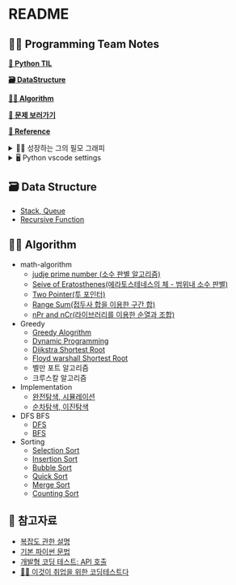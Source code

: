 # README

## 👨‍💻 Programming Team Notes

[**📔 Python TIL**](https://github.com/dongwoodev/Programming-Team-Notes/wiki)

[**🗃️ DataStructure**](https://github.com/dongwoodev/Programming-Team-Notes#%EF%B8%8F-data-structure)

[**👨‍💻 Algorithm**](https://github.com/dongwoodev/Programming-Team-Notes#-algorithm-1)

[**📄 문제 보러가기**](https://github.com/dongwoodev/Programming-Team-Notes/issues)

[**📌 Reference**](https://github.com/dongwoodev/Programming-Team-Notes#-%EC%B0%B8%EA%B3%A0%EC%9E%90%EB%A3%8C)

<details>

<summary>👨‍💻 성장하는 그의 필모 그래피</summary>

**프로그래머스에서 코딩테스트 입문 100문제를 풀었다고 주신 머쓱이 스탬프**

![Screenshot 2023-04-18 at 12 41 03](https://user-images.githubusercontent.com/55238671/232665627-d747b41a-4608-4b82-88ce-260148ab2631.png)

**PCCE(코딩 필수 역량) Python3 Lv4/Lv4 등급을 달성했어요.**

<img src="https://user-images.githubusercontent.com/55238671/233020425-419f46c6-6f4f-4825-8112-6e911b8fe6fc.png" alt="ic-pcce-lv4-f5f22bf0" data-size="original">

</details>

<details>

<summary>🖥️ Python vscode settings</summary>

**디버깅 및 실행 단축키**

* 디버깅 단축키 : cmd + shift + d

<!---->

* 시간 측정 : time python3 파이썬.py

**리눅스 명령어로 테스트 파일 만들기**

1. 디버킹 아이콘 → `launch.json` 파일 만들기
2. 메인 디렉토리에 input, output 파일, main.py 파일을 만들기
3. launch.json 에 input을 통해 output을 내보내는 방식으로 리눅스 명령어 조절하기 `"args" : ["<", "input.txt", ">", "output.txt"]`

</details>

## 🗃️ Data Structure

* [Stack, Queue](data-structure/stack\_queue.md)
* [Recursive Function](data-structure/recursive\_function.md)

## 👨‍💻 Algorithm

* math-algorithm
  * [judje prime number (소수 판별 알고리즘)](math-algorithm/judge\_prime\_number.md)
  * [Seive of Eratosthenes(에라토스테네스의 체 - 범위내 소수 판별)](math-algorithm/sieve\_of\_eratosthenes.md)
  * [Two Pointer(투 포인터)](math-algorithm/two-pointer.md)
  * [Range Sum(접두사 합을 이용한 구간 합)](math-algorithm/range\_sum.md)
  * [nPr and nCr(라이브러리를 이용한 순열과 조합)](math-algorithm/itertools.md)
* Greedy
  * [Greedy Alogrithm](greedy/greedy.md)
  * [Dynamic Programming](implementation/dynamic.md)
  * [Dijkstra Shortest Root](shortest\_root/dijkstra.md)
  * [Floyd warshall Shortest Root](shortest\_root/floyd-warshall.md)
  * 벨만 포트 알고리즘
  * 크루스칼 알고리즘
* Implementation
  * [완전탐색, 시뮬레이션](implementation/implementation.md)
  * [순차탐색, 이진탐색](implementation/search.md)
* DFS BFS
  * [DFS](dfs\_bfs/dfs\_bfs.md#dfs-depth-first-search)
  * [BFS](dfs\_bfs/dfs\_bfs.md#bfs-breadth-first-search)
* Sorting
  * [Selection Sort](sorting/sorting.md#선택-정렬)
  * [Insertion Sort](sorting/sorting.md#삽입-정렬)
  * [Bubble Sort](sorting/sorting.md#버블-정렬)
  * [Quick Sort](sorting/sorting.md#퀵-정렬)
  * [Merge Sort](sorting/sorting.md#병합-정렬)
  * [Counting Sort](sorting/sorting.md#계수-정렬)

## 📌 참고자료

* [복잡도 관한 설명](https://github.com/dongwoodev/devStudy/blob/main/data\_structure/complexity.md)
* [기본 파이썬 문법](Pythoncode.ipynb)
* [개발형 코딩 테스트: API 호출](pythonapi.md)
* [👨‍💻 이것이 취업을 위한 코딩테스트다](https://github.com/ndb796/python-for-coding-test)
